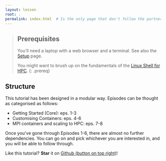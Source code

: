 ```yaml
---
layout: lesson
root: .
permalink: index.html  # Is the only page that don't follow the partner /:path/index.html
---
```



> ## Prerequisites
>
> You'll need a laptop with a web browser and a terminal. See also the [Setup](./setup.html) page.
>
> You might want to brush up on the fundamentals of the [Linux Shell for HPC](https://pawseysc.github.io/shell-hpc/).
{: .prereq}


## Structure

This tutorial has been designed in a modular way. Episodes can be thought as categorised as follows:
* Getting Started (Core): eps. 1-3
* Customising Containers: eps. 4-6
* MPI containers and scaling to HPC: eps. 7-8

Once you've gone through Episodes 1-6, there are almost no further dependencies. You can go on and pick whichever you are interested in, and you will be able to follow through.

Like this tutorial?  **Star** it on [Github (button on top right)](https://github.com/pawseySC/hpc-container-training)!
